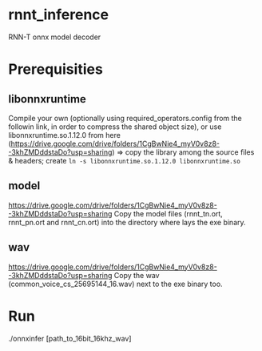 # rnnt_inference
RNN-T onnx model decoder

# Prerequisities
## libonnxruntime 
Compile your own (optionally using required_operators.config from the followin link, in order to compress the shared object size), or use libonnxruntime.so.1.12.0 from here (https://drive.google.com/drive/folders/1CgBwNie4_myV0v8z8--3khZMDddstaDo?usp=sharing)
 => copy the library among the source files & headers; create `ln -s libonnxruntime.so.1.12.0 libonnxruntime.so`
 
## model
https://drive.google.com/drive/folders/1CgBwNie4_myV0v8z8--3khZMDddstaDo?usp=sharing
Copy the model files (rnnt_tn.ort, rnnt_pn.ort and rnnt_cn.ort) into the directory where lays the exe binary.

## wav
https://drive.google.com/drive/folders/1CgBwNie4_myV0v8z8--3khZMDddstaDo?usp=sharing
Copy the wav (common_voice_cs_25695144_16.wav) next to the exe binary too.


# Run
./onnxinfer [path_to_16bit_16khz_wav]
 

